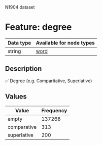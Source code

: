 <p>N1904 dataset</p>

<h1>Feature: degree</h1>

<table>
<thead>
<tr>
  <th>Data type</th>
  <th>Available for node types</th>
</tr>
</thead>
<tbody>
<tr>
  <td>string</td>
  <td><A HREF="featurebynodetype.md#word">word</A></td>
</tr>
</tbody>
</table>

<h2>Description</h2>

<p>✅ Degree (e.g. Comparitative, Superlative)</p>

<h2>Values</h2>

<table>
<thead>
<tr>
  <th>Value</th>
  <th>Frequency</th>
</tr>
</thead>
<tbody>
<tr>
  <td>empty</td>
  <td>137266</td>
</tr>
<tr>
  <td>comparative</td>
  <td>313</td>
</tr>
<tr>
  <td>superlative</td>
  <td>200</td>
</tr>
</tbody>
</table>

